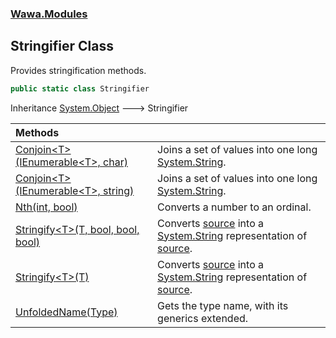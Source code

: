 ### [Wawa.Modules](Wawa.Modules.md 'Wawa.Modules')

## Stringifier Class

Provides stringification methods.

```csharp
public static class Stringifier
```

Inheritance [System.Object](https://docs.microsoft.com/en-us/dotnet/api/System.Object 'System.Object') &#129106; Stringifier

| Methods | |
| :--- | :--- |
| [Conjoin&lt;T&gt;(IEnumerable&lt;T&gt;, char)](Stringifier.Conjoin.nQDu4WR+C41bXXtbY4yhqg.md 'Wawa.Modules.Stringifier.Conjoin<T>(System.Collections.Generic.IEnumerable<T>, char)') | Joins a set of values into one long [System.String](https://docs.microsoft.com/en-us/dotnet/api/System.String 'System.String'). |
| [Conjoin&lt;T&gt;(IEnumerable&lt;T&gt;, string)](Stringifier.Conjoin.1+OkcEY44RgwPezWFBuV3g.md 'Wawa.Modules.Stringifier.Conjoin<T>(System.Collections.Generic.IEnumerable<T>, string)') | Joins a set of values into one long [System.String](https://docs.microsoft.com/en-us/dotnet/api/System.String 'System.String'). |
| [Nth(int, bool)](Stringifier.Nth.l2tbfUt34cXpK66wATwbxg.md 'Wawa.Modules.Stringifier.Nth(int, bool)') | Converts a number to an ordinal. |
| [Stringify&lt;T&gt;(T, bool, bool, bool)](Stringifier.Stringify.3VJct0LodYtQx0UaJC4UZw.md 'Wawa.Modules.Stringifier.Stringify<T>(T, bool, bool, bool)') | Converts [source](Stringifier.Stringify.3VJct0LodYtQx0UaJC4UZw.md#Wawa.Modules.Stringifier.Stringify_T_(T,bool,bool,bool).source 'Wawa.Modules.Stringifier.Stringify<T>(T, bool, bool, bool).source') into a [System.String](https://docs.microsoft.com/en-us/dotnet/api/System.String 'System.String') representation of [source](Stringifier.Stringify.3VJct0LodYtQx0UaJC4UZw.md#Wawa.Modules.Stringifier.Stringify_T_(T,bool,bool,bool).source 'Wawa.Modules.Stringifier.Stringify<T>(T, bool, bool, bool).source'). |
| [Stringify&lt;T&gt;(T)](Stringifier.Stringify.SbBZmV881dZldCxxGa6qgQ.md 'Wawa.Modules.Stringifier.Stringify<T>(T)') | Converts [source](Stringifier.Stringify.SbBZmV881dZldCxxGa6qgQ.md#Wawa.Modules.Stringifier.Stringify_T_(T).source 'Wawa.Modules.Stringifier.Stringify<T>(T).source') into a [System.String](https://docs.microsoft.com/en-us/dotnet/api/System.String 'System.String') representation of [source](Stringifier.Stringify.SbBZmV881dZldCxxGa6qgQ.md#Wawa.Modules.Stringifier.Stringify_T_(T).source 'Wawa.Modules.Stringifier.Stringify<T>(T).source'). |
| [UnfoldedName(Type)](Stringifier.UnfoldedName.NTDcTVSBj8AdzLAPJqHeFA.md 'Wawa.Modules.Stringifier.UnfoldedName(System.Type)') | Gets the type name, with its generics extended. |
